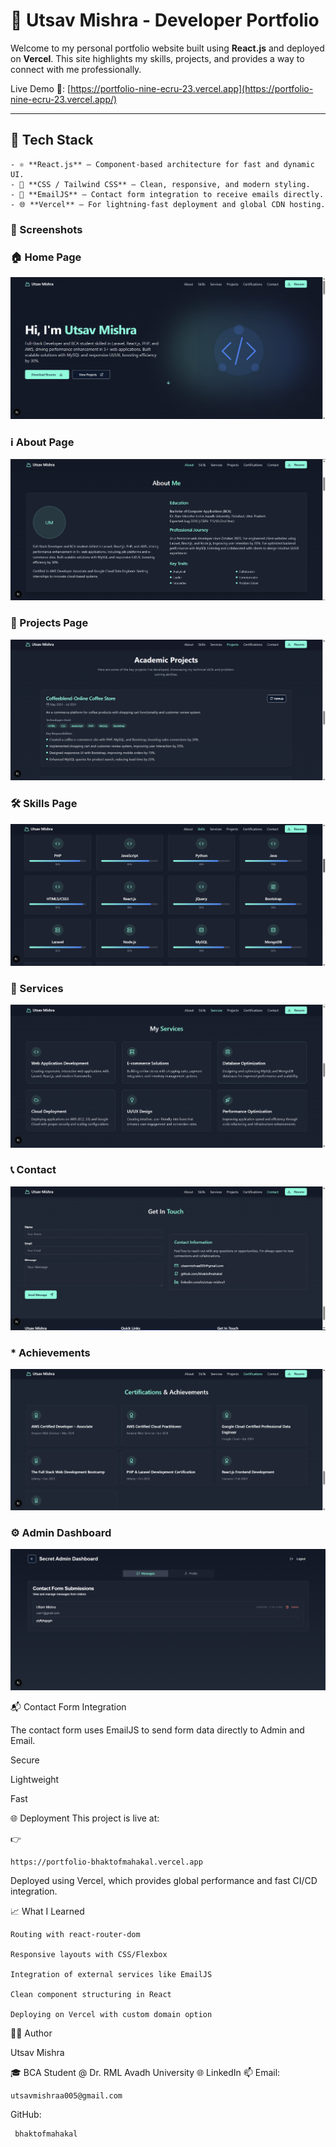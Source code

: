 # 💼 Utsav Mishra - Developer Portfolio

Welcome to my personal portfolio website built using **React.js** and deployed on **Vercel**. This site highlights my skills, projects, and provides a way to connect with me professionally.

Live Demo 🚀: [https://portfolio-nine-ecru-23.vercel.app](https://portfolio-nine-ecru-23.vercel.app/)

---

## 🧠 Tech Stack


    - ⚛️ **React.js** – Component-based architecture for fast and dynamic UI.
    - 🎨 **CSS / Tailwind CSS** – Clean, responsive, and modern styling.
    - 💌 **EmailJS** – Contact form integration to receive emails directly.
    - 🌐 **Vercel** – For lightning-fast deployment and global CDN hosting.

### 📸 Screenshots

### 🏠 Home Page	

![ Home Page](image/home.png) 

### ℹ️ About Page   

![About Page](image/about.png) 

### 📂 Projects Page

![Projects Page](image/projects.png)  

### 🛠️ Skills Page

![Skills Page](image/skills.png)

### 🧰 Services  
![Services](image/service.png)

### 📞 Contact  
![Contact](image/contact.png)

### * Achievements  
![Contact](image/achievements.png)

### ⚙️ Admin Dashboard
![Admin](image/admin.png)
                                   

📬 Contact Form Integration

The contact form uses EmailJS to send form data directly to Admin and Email.

Secure

Lightweight

Fast

🌐 Deployment
This project is live at:

👉

    https://portfolio-bhaktofmahakal.vercel.app

Deployed using Vercel, which provides global performance and fast CI/CD integration.

📈 What I Learned

    Routing with react-router-dom
    
    Responsive layouts with CSS/Flexbox
    
    Integration of external services like EmailJS
    
    Clean component structuring in React
    
    Deploying on Vercel with custom domain option

🧑‍💻 Author

Utsav Mishra

🎓 BCA Student @ Dr. RML Avadh University
🌐 LinkedIn
📫 Email:

    utsavmishraa005@gmail.com
GitHub:

     bhaktofmahakal

